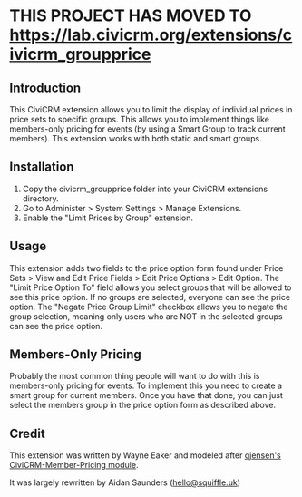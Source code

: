 # THIS PROJECT HAS MOVED TO https://lab.civicrm.org/extensions/civicrm_groupprice

## Introduction
This CiviCRM extension allows you to limit the display of individual prices in
price sets to specific groups. This allows you to implement things like
members-only pricing for events (by using a Smart Group to track current
members). This extension works with both static and smart groups.

## Installation
1. Copy the civicrm_groupprice folder into your CiviCRM extensions directory.
2. Go to Administer > System Settings > Manage Extensions.
3. Enable the "Limit Prices by Group" extension.

## Usage
This extension adds two fields to the price option form found under
Price Sets > View and Edit Price Fields > Edit Price Options > Edit
Option. The "Limit Price Option To" field allows you select groups that will
be allowed to see this price option. If no groups are selected, everyone can
see the price option. The "Negate Price Group Limit" checkbox allows you
to negate the group selection, meaning only users who are NOT in the selected
groups can see the price option.

## Members-Only Pricing
Probably the most common thing people will want to do with this is members-only
pricing for events. To implement this you need to create a smart group for
current members. Once you have that done, you can just select the members group
in the price option form as described above.

## Credit
This extension was written by Wayne Eaker and modeled after
[qjensen's CiviCRM-Member-Pricing module](https://github.com/qjensen/CiviCRM-Member-Pricing).

It was largely rewritten by Aidan Saunders (hello@squiffle.uk)
